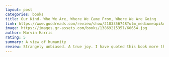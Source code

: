 ```yaml
---
layout: post
categories: books
title: Our Kind- Who We Are, Where We Came From, Where We Are Going
link: https://www.goodreads.com/review/show/2103356748?utm_medium=api&utm_source=rss
image: https://images.gr-assets.com/books/1386921535l/60654.jpg
author: Marvin Harris
rating: 5
summary: A view of humanity 
review: Strangely unbiased. A true joy. I have quoted this book more than most since reading it.
---
```



